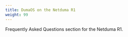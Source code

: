 ```yaml
---
title: DumaOS on the Netduma R1
weight: 99
---
```


Frequently Asked Questions section for the Netduma R1.